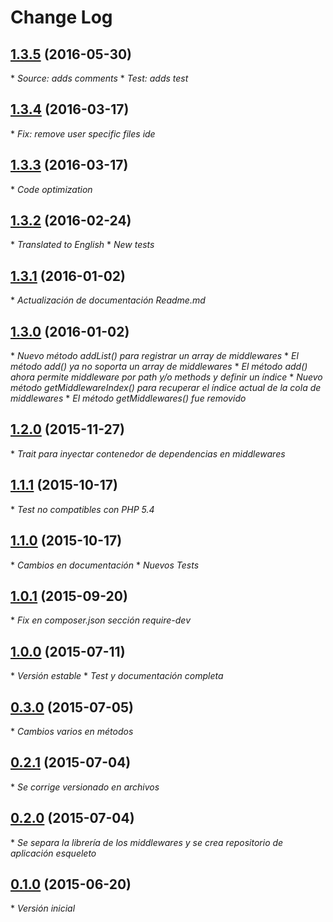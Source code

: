 # Change Log

## [1.3.5](https://github.com/danielspk/TornadoHttp/releases/tag/v1.3.5) (2016-05-30)

\* *Source: adds comments*
\* *Test: adds test*

## [1.3.4](https://github.com/danielspk/TornadoHttp/releases/tag/v1.3.4) (2016-03-17)

\* *Fix: remove user specific files ide*

## [1.3.3](https://github.com/danielspk/TornadoHttp/releases/tag/v1.3.3) (2016-03-17)

\* *Code optimization*

## [1.3.2](https://github.com/danielspk/TornadoHttp/releases/tag/v1.3.2) (2016-02-24)

\* *Translated to English*
\* *New tests*

## [1.3.1](https://github.com/danielspk/TornadoHttp/releases/tag/v1.3.1) (2016-01-02)

\* *Actualización de documentación Readme.md*

## [1.3.0](https://github.com/danielspk/TornadoHttp/releases/tag/v1.3.0) (2016-01-02)

\* *Nuevo método addList() para registrar un array de middlewares*
\* *El método add() ya no soporta un array de middlewares*
\* *El método add() ahora permite middleware por path y/o methods y definir un índice*
\* *Nuevo método getMiddlewareIndex() para recuperar el índice actual de la cola de middlewares*
\* *El método getMiddlewares() fue removido*

## [1.2.0](https://github.com/danielspk/TornadoHttp/releases/tag/v1.2.0) (2015-11-27)

\* *Trait para inyectar contenedor de dependencias en middlewares*

## [1.1.1](https://github.com/danielspk/TornadoHttp/releases/tag/v1.1.1) (2015-10-17)

\* *Test no compatibles con PHP 5.4*

## [1.1.0](https://github.com/danielspk/TornadoHttp/releases/tag/v1.1.0) (2015-10-17)

\* *Cambios en documentación*
\* *Nuevos Tests*

## [1.0.1](https://github.com/danielspk/TornadoHttp/releases/tag/v1.0.1) (2015-09-20)

\* *Fix en composer.json sección require-dev*

## [1.0.0](https://github.com/danielspk/TornadoHttp/releases/tag/v1.0.0) (2015-07-11)

\* *Versión estable*
\* *Test y documentación completa*

## [0.3.0](https://github.com/danielspk/TornadoHttp/releases/tag/v0.3.0) (2015-07-05)

\* *Cambios varios en métodos*

## [0.2.1](https://github.com/danielspk/TornadoHttp/releases/tag/v0.2.1) (2015-07-04)

\* *Se corrige versionado en archivos*

## [0.2.0](https://github.com/danielspk/TornadoHttp/releases/tag/v0.2.0) (2015-07-04)

\* *Se separa la librería de los middlewares y se crea repositorio de aplicación esqueleto*

## [0.1.0](https://github.com/danielspk/TornadoHttp/releases/tag/v0.1.0) (2015-06-20)

\* *Versión inicial*